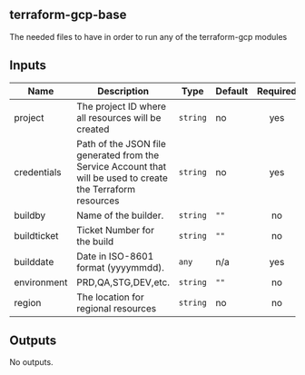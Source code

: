 ## terraform-gcp-base

The needed files to have in order to run any of the terraform-gcp modules 

## Inputs

| Name | Description | Type | Default | Required |
|------|-------------|------|---------|:-----:|
| project | The project ID where all resources will be created | `string` | no | yes |
| credentials | Path of the JSON file generated from the Service Account that will be used to create the Terraform resources | `string` | no | yes |
| buildby | Name of the builder. | `string` | `""` | no |
| buildticket | Ticket Number for the build | `string` | `""` | no |
| builddate | Date in ISO-8601 format (yyyymmdd). | `any` | n/a | yes |
| environment | PRD,QA,STG,DEV,etc. | `string` | `""` | no |
| region | The location for regional resources | `string` | no | no |

## Outputs

No outputs.


